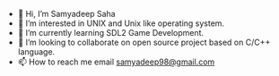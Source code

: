 - 👋 Hi, I’m Samyadeep Saha
- 👀 I’m interested in UNIX and Unix like operating system.
- 🌱 I’m currently learning SDL2 Game Development.
- 💞️ I’m looking to collaborate on open source project based on C/C++ language.
- 📫 How to reach me email samyadeep98@gmail.com

<!---
SamyadeepSaha/SamyadeepSaha is a ✨ special ✨ repository because its `README.md` (this file) appears on your GitHub profile.
You can click the Preview link to take a look at your changes.
--->
